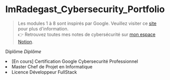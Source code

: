 # ImRadegast_Cybersecurity_Portfolio
<blockquote>
Les modules 1 à 8 sont inspirés par Google.  
Veuillez visiter ce <a href="https://www.coursera.org/professional-certificates/google-cybersecurity">site</a> pour plus d'information.  <br>
👉 Retrouvez toutes mes notes de cybersécurité sur <a href="https://scientific-deal-c02.notion.site/Cybersecurit-1e8cd090b1e8807ea325c9e844c159ec?pvs=143">mon espace Notion</a>.
</blockquote>

 Diplôme <em>Diplôme </em>
<li> [En cours] Certification Google Cybersecurité Professionnel </li>
<li> Master Chef de Projet en Informatique </li>
<li> Licence Développeur FullStack </li>
